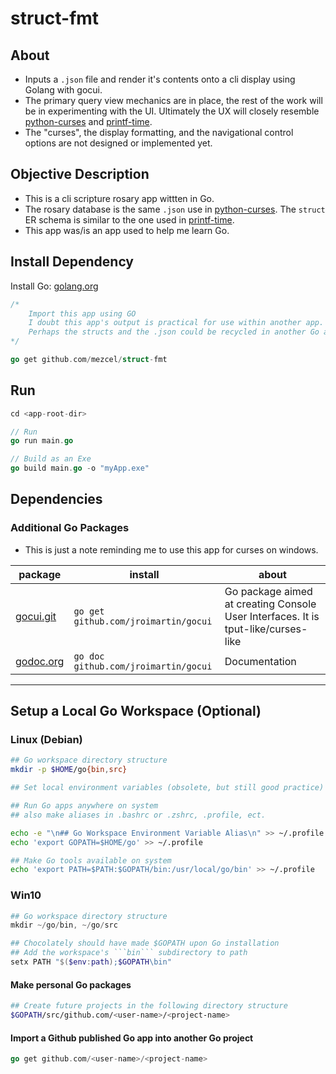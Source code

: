 # struct-fmt

## About

* Inputs a ```.json``` file and render it's contents onto a cli display using Golang with gocui.
* The primary query view mechanics are in place, the rest of the work will be in experimenting with the UI. Ultimately the UX will closely resemble [python-curses]( http://github.com/mezcel/python-curses ) and [printf-time]( http://github.com/mezcel/printf-time ).
* The "curses", the display formatting, and the navigational control options are not designed or implemented yet.

## Objective Description

* This is a cli scripture rosary app wittten in Go.
* The rosary database is the same ```.json``` use in [python-curses]( http://github.com/mezcel/python-curses ). The ```struct``` ER schema is similar to the one used in [printf-time]( http://github.com/mezcel/printf-time ).
* This app was/is an app used to help me learn Go.

## Install Dependency

Install Go: [golang.org](https://golang.org/dl/)

```go
/*
    Import this app using GO
    I doubt this app's output is practical for use within another app.
    Perhaps the structs and the .json could be recycled in another Go application.
*/

go get github.com/mezcel/struct-fmt
```
## Run

```go
cd <app-root-dir>

// Run
go run main.go

// Build as an Exe
go build main.go -o "myApp.exe"
```

## Dependencies

### Additional Go Packages

* This is just a note reminding me to use this app for curses on windows.

| package | install | about |
| --- | --- | --- |
|[gocui.git](https://github.com/jroimartin/gocui)| ```go get github.com/jroimartin/gocui``` | Go package aimed at creating Console User Interfaces. It is tput-like/curses-like |
| [godoc.org](https://godoc.org/github.com/jroimartin/gocui) |```go doc github.com/jroimartin/gocui``` | Documentation

---

## Setup a Local Go Workspace (Optional)

### Linux (Debian)

```sh
## Go workspace directory structure
mkdir -p $HOME/go{bin,src}

## Set local environment variables (obsolete, but still good practice)

## Run Go apps anywhere on system
## also make aliases in .bashrc or .zshrc, .profile, ect.

echo -e "\n## Go Workspace Environment Variable Alias\n" >> ~/.profile
echo 'export GOPATH=$HOME/go' >> ~/.profile

## Make Go tools available on system
echo 'export PATH=$PATH:$GOPATH/bin:/usr/local/go/bin' >> ~/.profile
```

### Win10
```ps1
## Go workspace directory structure
mkdir ~/go/bin, ~/go/src

## Chocolately should have made $GOPATH upon Go installation
## Add the workspace's ```bin``` subdirectory to path
setx PATH "$($env:path);$GOPATH\bin"
```

#### Make personal Go packages

```sh
## Create future projects in the following directory structure
$GOPATH/src/github.com/<user-name>/<project-name>
```

#### Import a Github published Go app into another Go project
```go
go get github.com/<user-name>/<project-name>
```
